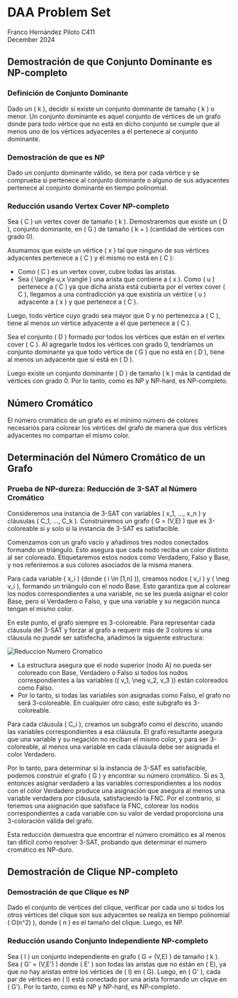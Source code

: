# DAA Problem Set
Franco Hernández Piloto C411  
December 2024

## Demostración de que Conjunto Dominante es NP-completo

### Definición de Conjunto Dominante

Dado un \( k \), decidir si existe un conjunto dominante de tamaño \( k \) o menor. Un conjunto dominante es aquel conjunto de vértices de un grafo donde para todo vértice que no está en dicho conjunto se cumple que al menos uno de los vértices adyacentes a él pertenece al conjunto dominante.

### Demostración de que es NP

Dado un conjunto dominante válido, se itera por cada vértice y se comprueba si pertenece al conjunto dominante o alguno de sus adyacentes pertenece al conjunto dominante en tiempo polinomial.

### Reducción usando Vertex Cover NP-completo

Sea \( C \) un vertex cover de tamaño \( k \). Demostraremos que existe un \( D \), conjunto dominante, en \( G \) de tamaño \( k + \) (cantidad de vértices con grado 0).

Asumamos que existe un vértice \( x \) tal que ninguno de sus vértices adyacentes pertenece a \( C \) y él mismo no está en \( C \):
- Como \( C \) es un vertex cover, cubre todas las aristas.
- Sea \( \langle u,x \rangle \) una arista que contiene a \( x \). Como \( u \) pertenece a \( C \) ya que dicha arista está cubierta por el vertex cover \( C \), llegamos a una contradicción ya que existiría un vértice \( u \) adyacente a \( x \) y que pertenece a \( C \).

Luego, todo vértice cuyo grado sea mayor que 0 y no pertenezca a \( C \), tiene al menos un vértice adyacente a él que pertenece a \( C \).

Sea el conjunto \( D \) formado por todos los vértices que están en el vertex cover \( C \). Al agregarle todos los vértices con grado 0, tendríamos un conjunto dominante ya que todo vértice de \( G \) que no está en \( D \), tiene al menos un adyacente que sí está en \( D \).

Luego existe un conjunto dominante \( D \) de tamaño \( k \) más la cantidad de vértices con grado 0. Por lo tanto, como es NP y NP-hard, es NP-completo.

## Número Cromático

El número cromático de un grafo es el mínimo número de colores necesarios para colorear los vértices del grafo de manera que dos vértices adyacentes no compartan el mismo color.

## Determinación del Número Cromático de un Grafo

### Prueba de NP-dureza: Reducción de 3-SAT al Número Cromático

Consideremos una instancia de 3-SAT con variables \( x_1, ..., x_n \) y cláusulas \( C_1, ..., C_k \). Construiremos un grafo \( G = (V,E) \) que es 3-coloreable si y solo si la instancia de 3-SAT es satisfacible.

Comenzamos con un grafo vacío y añadimos tres nodos conectados formando un triángulo. Esto asegura que cada nodo reciba un color distinto al ser coloreado. Etiquetaremos estos nodos como Verdadero, Falso y Base, y nos referiremos a sus colores asociados de la misma manera.

Para cada variable \( x_i \) (donde \( i \in [1,n] \)), creamos nodos \( v_i \) y \( \neg v_i \), formando un triángulo con el nodo Base. Esto garantiza que al colorear los nodos correspondientes a una variable, no se les pueda asignar el color Base, pero sí Verdadero o Falso, y que una variable y su negación nunca tengan el mismo color.

En este punto, el grafo siempre es 3-coloreable. Para representar cada cláusula del 3-SAT y forzar al grafo a requerir más de 3 colores si una cláusula no puede ser satisfecha, añadimos la siguiente estructura:

![Reduccion Numero Cromatico](Reduccion_Numero_Cromatico_Imagen.png)

- La estructura asegura que el nodo superior (nodo A) no pueda ser coloreado con Base, Verdadero o Falso si todos los nodos correspondientes a las variables (\( v_1, \neg v_2, v_3 \)) están coloreados como Falso.
- Por lo tanto, si todas las variables son asignadas como Falso, el grafo no será 3-coloreable. En cualquier otro caso, este subgrafo es 3-coloreable.

Para cada cláusula \( C_i \), creamos un subgrafo como el descrito, usando las variables correspondientes a esa cláusula. El grafo resultante asegura que una variable y su negación no reciban el mismo color, y para ser 3-coloreable, al menos una variable en cada cláusula debe ser asignada el color Verdadero.

Por lo tanto, para determinar si la instancia de 3-SAT es satisfacible, podemos construir el grafo \( G \) y encontrar su número cromático. Si es 3, entonces asignar verdadero a las variables correspondientes a los nodos con el color Verdadero produce una asignación que asegura al menos una variable verdadera por cláusula, satisfaciendo la FNC. Por el contrario, si tenemos una asignación que satisface la FNC, colorear los nodos correspondientes a cada variable con su valor de verdad proporciona una 3-coloración válida del grafo.

Esta reducción demuestra que encontrar el número cromático es al menos tan difícil como resolver 3-SAT, probando que determinar el número cromático es NP-duro.

## Demostración de Clique NP-completo

### Demostración de que Clique es NP

Dado el conjunto de vértices del clique, verificar por cada uno si todos los otros vértices del clique son sus adyacentes se realiza en tiempo polinomial \( O(n^2) \), donde \( n \) es el tamaño del clique. Luego, es NP.

### Reducción usando Conjunto Independiente NP-completo

Sea \( I \) un conjunto independiente en grafo \( G = (V,E) \) de tamaño \( k \).
Sea \( G' = (V,E') \) donde \( E' \) son todas las aristas que no están en \( E\), ya que no hay aristas entre los vértices de \( I\) en \( G\).
Luego, en \( G' \), cada par de vértices en \( I\) está conectado por una arista formando un clique en \( G'\).
Por lo tanto, como es NP y NP-hard, es NP-completo.
